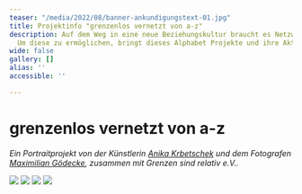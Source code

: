 ```yaml
---
teaser: "/media/2022/08/banner-ankundigungstext-01.jpg"
title: Projektinfo "grenzenlos vernetzt von a-z"
description: Auf dem Weg in eine neue Beziehungskultur braucht es Netzwerke und Kooperationen.
  Um diese zu ermöglichen, bringt dieses Alphabet Projekte und ihre Akteur:innen
wide: false
gallery: []
alias: ''
accessible: ''

---
```

# grenzenlos vernetzt von a-z

_Ein Portraitprojekt von der Künstlerin_ [_Anika Krbetschek_](www.anikakrb.com) _und dem Fotografen_ [_Maximilian Gödecke_](www.max-goedecke.de)_, zusammen mit Grenzen sind relativ e.V.._

[![](/media/2022/08/banner-ankundigungstext-01.jpg)]()
![](/media/2022/08/banner-ankundigungstext-02.jpg)
![](/media/2022/08/banner-ankundigungstext-03.jpg)
![](/media/2022/08/banner-ankundigungstext-04.jpg)